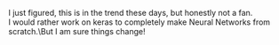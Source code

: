 I just figured, this is in the trend these days, but honestly not a fan.</br> I would rather work on keras to completely make Neural Networks from scratch.\But I am sure things change!
